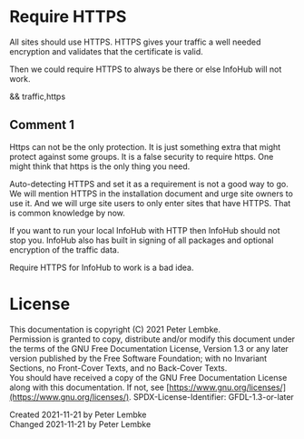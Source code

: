 # Require HTTPS
All sites should use HTTPS. HTTPS gives your traffic a well needed encryption and validates that the certificate is valid.

Then we could require HTTPS to always be there or else InfoHub will not work.

&& traffic,https

## Comment 1
Https can not be the only protection. It is just something extra that might protect against some groups.
It is a false security to require https. One might think that https is the only thing you need.

Auto-detecting HTTPS and set it as a requirement is not a good way to go. 
We will mention HTTPS in the installation document and urge site owners to use it.
And we will urge site users to only enter sites that have HTTPS. That is common knowledge by now.

If you want to run your local InfoHub with HTTP then InfoHub should not stop you.
InfoHub also has built in signing of all packages and optional encryption of the traffic data.

Require HTTPS for InfoHub to work is a bad idea.

# License
This documentation is copyright (C) 2021 Peter Lembke.  
Permission is granted to copy, distribute and/or modify this document under the terms of the GNU Free Documentation License, Version 1.3 or any later version published by the Free Software Foundation; with no Invariant Sections, no Front-Cover Texts, and no Back-Cover Texts.  
You should have received a copy of the GNU Free Documentation License along with this documentation. If not, see [https://www.gnu.org/licenses/](https://www.gnu.org/licenses/).  SPDX-License-Identifier: GFDL-1.3-or-later

Created 2021-11-21 by Peter Lembke  
Changed 2021-11-21 by Peter Lembke  

